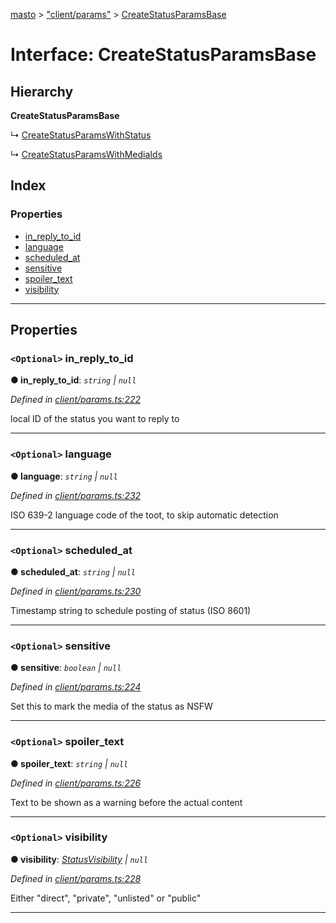 [masto](../README.md) > ["client/params"](../modules/_client_params_.md) > [CreateStatusParamsBase](../interfaces/_client_params_.createstatusparamsbase.md)

# Interface: CreateStatusParamsBase

## Hierarchy

**CreateStatusParamsBase**

↳  [CreateStatusParamsWithStatus](_client_params_.createstatusparamswithstatus.md)

↳  [CreateStatusParamsWithMediaIds](_client_params_.createstatusparamswithmediaids.md)

## Index

### Properties

* [in_reply_to_id](_client_params_.createstatusparamsbase.md#in_reply_to_id)
* [language](_client_params_.createstatusparamsbase.md#language)
* [scheduled_at](_client_params_.createstatusparamsbase.md#scheduled_at)
* [sensitive](_client_params_.createstatusparamsbase.md#sensitive)
* [spoiler_text](_client_params_.createstatusparamsbase.md#spoiler_text)
* [visibility](_client_params_.createstatusparamsbase.md#visibility)

---

## Properties

<a id="in_reply_to_id"></a>

### `<Optional>` in_reply_to_id

**● in_reply_to_id**: *`string` \| `null`*

*Defined in [client/params.ts:222](https://github.com/neet/masto.js/blob/390e749/src/client/params.ts#L222)*

local ID of the status you want to reply to

___
<a id="language"></a>

### `<Optional>` language

**● language**: *`string` \| `null`*

*Defined in [client/params.ts:232](https://github.com/neet/masto.js/blob/390e749/src/client/params.ts#L232)*

ISO 639-2 language code of the toot, to skip automatic detection

___
<a id="scheduled_at"></a>

### `<Optional>` scheduled_at

**● scheduled_at**: *`string` \| `null`*

*Defined in [client/params.ts:230](https://github.com/neet/masto.js/blob/390e749/src/client/params.ts#L230)*

Timestamp string to schedule posting of status (ISO 8601)

___
<a id="sensitive"></a>

### `<Optional>` sensitive

**● sensitive**: *`boolean` \| `null`*

*Defined in [client/params.ts:224](https://github.com/neet/masto.js/blob/390e749/src/client/params.ts#L224)*

Set this to mark the media of the status as NSFW

___
<a id="spoiler_text"></a>

### `<Optional>` spoiler_text

**● spoiler_text**: *`string` \| `null`*

*Defined in [client/params.ts:226](https://github.com/neet/masto.js/blob/390e749/src/client/params.ts#L226)*

Text to be shown as a warning before the actual content

___
<a id="visibility"></a>

### `<Optional>` visibility

**● visibility**: *[StatusVisibility](../modules/_entities_status_.md#statusvisibility) \| `null`*

*Defined in [client/params.ts:228](https://github.com/neet/masto.js/blob/390e749/src/client/params.ts#L228)*

Either "direct", "private", "unlisted" or "public"

___


